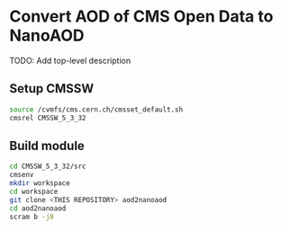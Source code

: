 # Convert AOD of CMS Open Data to NanoAOD

TODO: Add top-level description

## Setup CMSSW

```bash
source /cvmfs/cms.cern.ch/cmsset_default.sh
cmsrel CMSSW_5_3_32
```

## Build module

```bash
cd CMSSW_5_3_32/src
cmsenv
mkdir workspace
cd workspace
git clone <THIS REPOSITORY> aod2nanoaod
cd aod2nanoaod
scram b -j8
```
